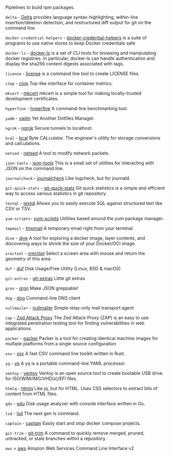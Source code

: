Piplelines to build rpm packages.

`delta` - [Delta](https://github.com/dandavison/delta) provides language syntax-highlighting, within-line insertion/deletion detection, and restructured diff output for git on the command line.

`docker-credential-helpers` - [docker-credential-helpers](https://github.com/docker/docker-credential-helpers) is a suite of programs to use native stores to keep Docker credentials safe

`docker-ls` - [docker-ls](https://github.com/mayflower/docker-ls) is a set of CLI tools for browsing and manipulating docker registries. In particular, docker-ls can handle authentication and display the sha256 content digests associated with tags.

`license` - [license](https://github.com/nishanths/license) is a command line tool to create LICENSE files.

`ctop` - [ctop](https://github.com/bcicen/ctop) Top-like interface for container metrics.

`mkcert` - [mkcert](https://github.com/FiloSottile/mkcert) mkcert is a simple tool for making locally-trusted development certificates.

`hyperfine` - [hyperfine](https://github.com/sharkdp/hyperfine) A command-line benchmarking tool.

`yadm` - [yadm](https://github.com/TheLocehiliosan/yadm) Yet Another Dotfiles Manager.

`ngrok` - [ngrok](https://ngrok.com) Secure tunnels to localhost.

`bcal` - [bcal](https://github.com/jarun/bcal) Byte CALculator. The engineer's utility for storage conversions and calculations.

`netsed` - [netsed](http://silicone.homelinux.org/projects/netsed/) A tool to modify network packets.

`json-tools` - [json-tools](https://github.com/larsks/json-tools) This is a small set of utilities for interacting with JSON on the command line.

`journalcheck` - [journalcheck](https://github.com/jorgenschaefer/journalcheck) Like logcheck, but for journald.

`git-quick-stats` - [git-quick-stats](https://github.com/arzzen/git-quick-stats) Git quick statistics is a simple and efficient way to access various statistics in git repository.

`textql` - [textql](https://github.com/dinedal/textql) Allows you to easily execute SQL against structured text like CSV or TSV.

`yum-scripts`- [yum-scripts](http://linux.duke.edu/yum/download/yum-utils/) Utilities based around the yum package manager.

`tmpmail` - [tmpmail](https://github.com/sdushantha/tmpmail) A temporary email right from your terminal.

`dive` - [dive](https://github.com/wagoodman/dive) A tool for exploring a docker image, layer contents, and discovering ways to shrink the size of your Docker/OCI image.

`xrectsel` - [xrectsel](https://bbs.archlinux.org/viewtopic.php?id=85378) Select a screen area with mouse and return the geometry of this area.

`duf` - [duf](https://github.com/muesli/duf) Disk Usage/Free Utility (Linux, BSD & macOS)

`git-extras` - [git-extras](https://github.com/tj/git-extras) Little git extras

`gron` - [gron](https://github.com/tomnomnom/gron) Make JSON greppable!

`dog` - [dog](https://github.com/ogham/dog) Command-line DNS client

`nullmailer` - [nullmailer](http://untroubled.org/nullmailer/) Simple relay-only mail transport agent

`zap` - [Zed Attack Proxy](http://www.owasp.org/index.php/OWASP_Zed_Attack_Proxy_Project) The Zed Attack Proxy (ZAP) is an easy to use integrated penetration testing tool for finding vulnerabilities in web applications.

`packer` - [packer](https://www.packer.io/) Packer is a tool for creating identical machine images for multiple platforms from a single source configuration

`xsv` - [xsv](https://github.com/BurntSushi/xsv) A fast CSV command line toolkit written in Rust.

`yq` - [yq](https://github.com/mikefarah/yq) A yq is a portable command-line YAML processor.

`ventoy` - [ventoy](https://github.com/ventoy/Ventoy) Ventoy is an open source tool to create bootable USB drive for ISO/WIM/IMG/VHD(x)/EFI files.

`htmlq` - [htmlq](https://github.com/mgdm/htmlq) Like jq, but for HTML. Uses CSS selectors to extract bits of content from HTML files.

`gdu` - [gdu](https://github.com/dundee/gdu) Disk usage analyzer with console interface written in Go.

`lsd` - [lsd](https://github.com/Peltoche/lsd) The next gen ls command.

`captain` - [captain](https://github.com/jenssegers/captain) Easily start and stop docker compose projects.

`git-trim` - [git-trim](https://github.com/jasonmccreary/git-trim) A command to quickly remove merged, pruned, untracked, or stale branches within a repository.

`aws` = [aws](https://github.com/aws/aws-cli) Amazon Web Services Command Line Interface v2
